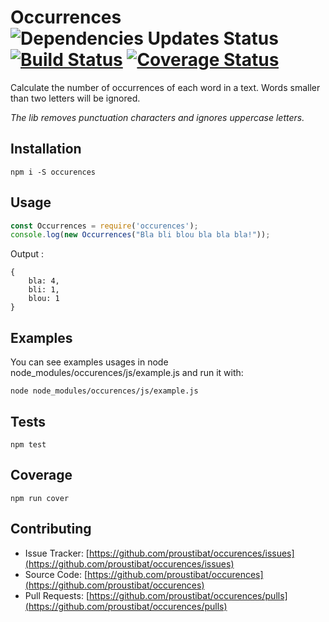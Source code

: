 # Occurrences ![Dependencies Updates Status](https://david-dm.org/proustibat/occurences.svg) [![Build Status](https://travis-ci.org/proustibat/occurences.svg?branch=master)](https://travis-ci.org/proustibat/occurences) [![Coverage Status](https://coveralls.io/repos/github/proustibat/occurences/badge.svg?branch=master)](https://coveralls.io/github/proustibat/occurences?branch=master)
Calculate the number of occurrences of each word in a text.
Words smaller than two letters will be ignored.

*The lib removes punctuation characters and ignores uppercase letters.*

## Installation
`npm i -S occurences`

## Usage

```js
const Occurrences = require('occurences');
console.log(new Occurrences("Bla bli blou bla bla bla!"));
```

Output : 
```
{ 
    bla: 4, 
    bli: 1, 
    blou: 1 
}
```

## Examples
You can see examples usages in node node_modules/occurences/js/example.js and run it with:

```
node node_modules/occurences/js/example.js
```

## Tests
`npm test`

## Coverage
`npm run cover`


## Contributing

- Issue Tracker: [https://github.com/proustibat/occurences/issues](https://github.com/proustibat/occurences/issues)
- Source Code: [https://github.com/proustibat/occurences](https://github.com/proustibat/occurences)
- Pull Requests: [https://github.com/proustibat/occurences/pulls](https://github.com/proustibat/occurences/pulls)


